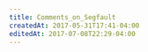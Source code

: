 ```yaml
---
title: Comments_on_Segfault
createdAt: 2017-05-31T17:41-04:00
editedAt: 2017-07-08T22:29-04:00
---
```




